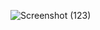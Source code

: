 ![Screenshot (123)](https://github.com/RhutikJagtap/REST-API/assets/118281847/54bbab2e-699f-4f62-bf23-4e3a228d4fe8)
